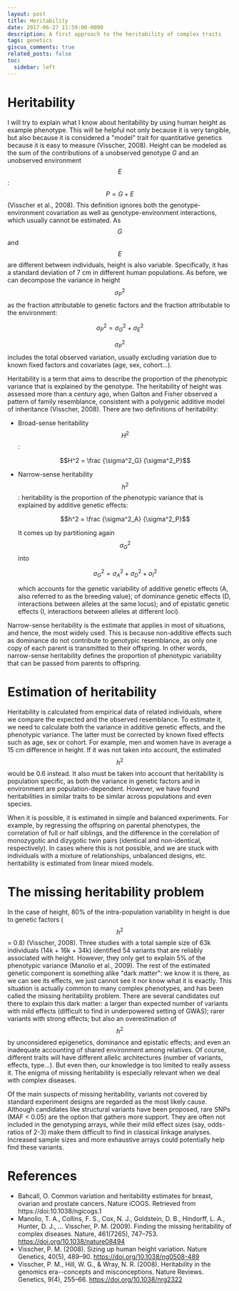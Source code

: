 ```yaml
---
layout: post
title: Heritability
date: 2017-06-27 11:59:00-0000
description: A first approach to the heritability of complex traits
tags: genetics
giscus_comments: true
related_posts: false
toc:
  sidebar: left
---
```


# Heritability

I will try to explain what I know about heritability by using human height as example phenotype. This will be helpful not only because it is very tangible, but also because it is considered a "model" trait for quantitative genetics because it is easy to measure (Visscher, 2008). Height can be modeled as the sum of the contributions of a unobserved genotype _G_ and an unobserved environment $$E$$: $$P = G + E$$ (Visscher et al., 2008). This definition ignores both the genotype-environment covariation as well as genotype-environment interactions, which usually cannot be estimated. As $$G$$ and $$E$$ are different between individuals, height is also variable. Specifically, it has a standard deviation of 7 cm in different human populations. As before, we can decompose the variance in height $$\sigma^2_P$$ as the fraction attributable to genetic factors and the fraction attributable to the environment:

$$\sigma^2_P = \sigma^2_G + \sigma^2_E$$

$$\sigma^2_P$$ includes the total observed variation, usually excluding variation due to known fixed factors and covariates (age, sex, cohort...).

Heritability is a term that aims to describe the proportion of the phenotypic variance that is explained by the genotype. The heritability of height was assessed more than a century ago, when Galton and Fisher observed a pattern of family resemblance, consistent with a polygenic additive model of inheritance (Visscher, 2008). There are two definitions of heritability:

- Broad-sense heritability $$H^2$$:

  $$H^2 = \frac {\sigma^2_G} {\sigma^2_P}$$

* Narrow-sense heritability $$h^2$$: heritability is the proportion of the phenotypic variance that is explained by additive genetic effects:

  $$h^2 = \frac {\sigma^2_A} {\sigma^2_P}$$

  It comes up by partitioning again $${\sigma^2_G}$$ into

  $${\sigma^2_G} = \sigma^2_A + \sigma^2_D + \sigma^2_I $$

  which accounts for the genetic variability of additive genetic effects (A, also referred to as the breeding value); of dominance genetic effects (D, interactions between alleles at the same locus); and of epistatic genetic effects (I, interactions between alleles at different loci).

Narrow-sense heritability is the estimate that applies in most of situations, and hence, the most widely used. This is because non-additive effects such as dominance do not contribute to genotypic resemblance, as only one copy of each parent is transmitted to their offspring. In other words, narrow-sense heritability defines the proportion of phenotypic variability that can be passed from parents to offspring.

# Estimation of heritability

Heritability is calculated from empirical data of related individuals, where we compare the expected and the observed resemblance. To estimate it, we need to calculate both the variance in additive genetic effects, and the phenotypic variance. The latter must be corrected by known fixed effects such as age, sex or cohort. For example, men and women have in average a 15 cm difference in height. If it was not taken into account, the estimated $$h^2$$ would be 0.6 instead. It also must be taken into account that heritability is population specific, as both the variance in genetic factors and in environment are population-dependent. However, we have found heritabilities in similar traits to be similar across populations and even species.

When it is possible, it is estimated in simple and balanced experiments. For example, by regressing the offspring on parental phenotypes, the correlation of full or half siblings, and the difference in the correlation of monozygotic and dizygotic twin pairs (identical and non-identical, respectively). In cases where this is not possible, and we are stuck with individuals with a mixture of relationships, unbalanced designs, etc. heritability is estimated from linear mixed models.

# The missing heritability problem

In the case of height, 80% of the intra-population variability in height is due to genetic factors ($$h^2$$ = 0.8) (Visscher, 2008). Three studies with a total sample size of 63k individuals (14k + 16k + 34k) identified 54 variants that are reliably associated with height. However, they only get to explain 5% of the phenotypic variance (Manolio et al., 2009). The rest of the estimated genetic component is something alike "dark matter": we know it is there, as we can see its effects, we just cannot see it nor know what it is exactly. This situation is actually common to many complex phenotypes, and has been called the missing heritability problem. There are several candidates out there to explain this dark matter: a larger than expected number of variants with mild effects (difficult to find in underpowered setting of GWAS); rarer variants with strong effects; but also an overestimation of $$h^2$$ by unconsidered epigenetics, dominance and epistatic effects; and even an inadequate accounting of shared environment among relatives. Of course, different traits will have different allelic architectures (number of variants, effects, type...). But even then, our knowledge is too limited to really assess it. The enigma of missing heritability is especially relevant when we deal with complex diseases.

Of the main suspects of missing heritability, variants not covered by standard experiment designs are regarded as the most likely cause. Although candidates like structural variants have been proposed, rare SNPs (MAF < 0.05) are the option that gathers more support. They are often not included in the genotyping arrays, while their mild effect sizes (say, odds-ratios of 2-3) make them difficult to find in classical linkage analyses. Increased sample sizes and more exhaustive arrays could potentially help find these variants.

# References

- Bahcall, O. Common variation and heritability estimates for breast, ovarian and prostate cancers. Nature iCOGS. Retrieved from https://doi:10.1038/ngicogs.1
- Manolio, T. A., Collins, F. S., Cox, N. J., Goldstein, D. B., Hindorff, L. A., Hunter, D. J., … Visscher, P. M. (2009). Finding the missing heritability of complex diseases. Nature, 461(7265), 747–753. https://doi.org/10.1038/nature08494
- Visscher, P. M. (2008). Sizing up human height variation. Nature Genetics, 40(5), 489–90. https://doi.org/10.1038/ng0508-489
- Visscher, P. M., Hill, W. G., & Wray, N. R. (2008). Heritability in the genomics era--concepts and misconceptions. Nature Reviews. Genetics, 9(4), 255–66. https://doi.org/10.1038/nrg2322
